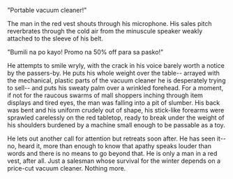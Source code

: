 "Portable vacuum cleaner!" 

The man in the red vest shouts through his microphone. His sales pitch reverbrates through the cold air from the minuscule speaker weakly attached to the sleeve of his belt. 

"Bumili na po kayo! Promo na 50% off para sa pasko!" 

He attempts to smile wryly, with the crack in his voice barely worth a notice by the passers-by. He puts his whole weight over the table-- arrayed with the mechanical, plastic parts of the vacuum cleaner he is desperately trying to sell-- and puts his sweaty palm over a wrinkled forehead. For a moment, if not for the raucous swarms of mall shoppers inching through item displays and tired eyes, the man was falling into a pit of slumber. His back was bent and his uniform crudely out of shape, his stick-like forearms were sprawled carelessly on the red tabletop, ready to break under the weight of his shoulders burdened by a machine small enough to be passable as a toy.

He lets out another call for attention but retreats soon after. He has seen it-- no, heard it, more than enough to know that apathy speaks louder than words and there is no means to go beyond that. He is only a man in a red vest, after all. Just a salesman whose survival for the winter depends on a price-cut vacuum cleaner. Nothing more.
